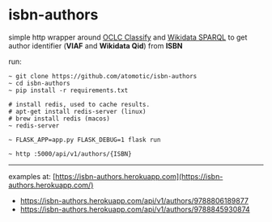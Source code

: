 # isbn-authors
simple http wrapper around [OCLC Classify](http://classify.oclc.org/classify2/api_docs/index.html) and [Wikidata SPARQL](https://query.wikidata.org) to get author identifier (**VIAF** and **Wikidata Qid**) from **ISBN**  

run:

	~ git clone https://github.com/atomotic/isbn-authors
	~ cd isbn-authors
	~ pip install -r requirements.txt
	
	# install redis, used to cache results.
	# apt-get install redis-server (linux)
	# brew install redis (macos)
	~ redis-server 
	
	~ FLASK_APP=app.py FLASK_DEBUG=1 flask run

	~ http :5000/api/v1/authors/{ISBN}

---

examples at:
[https://isbn-authors.herokuapp.com](https://isbn-authors.herokuapp.com/)

* https://isbn-authors.herokuapp.com/api/v1/authors/9788806189877
* https://isbn-authors.herokuapp.com/api/v1/authors/9788845930874

